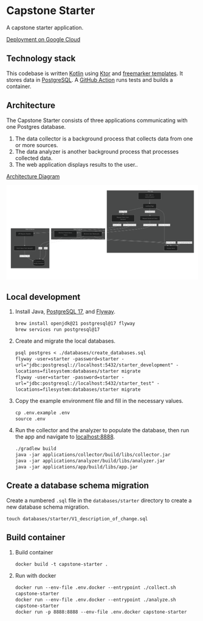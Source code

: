 # Capstone Starter

A capstone starter application.

[Deployment on Google Cloud](https://capstone-service-573036605406.us-central1.run.app/)

## Technology stack

This codebase is written [Kotlin](https://kotlinlang.org/) using [Ktor](https://ktor.io/) and [freemarker templates](https://freemarker.apache.org/).
It stores data in [PostgreSQL](https://www.postgresql.org/).
A [GitHub Action](https://github.com/features/actions) runs tests and builds a container.

## Architecture

The Capstone Starter consists of three applications communicating with one Postgres database.

1.  The data collector is a background process that collects data from one or more sources.
1.  The data analyzer is another background process that processes collected data.
1.  The web application displays results to the user..

[Architecture Diagram](./images/Application_Architecture_Diagram.png)

![Architecture Diagram](./images/Application_Architecture_Diagram.png)

## Local development

1.  Install Java, [PostgreSQL 17](https://formulae.brew.sh/formula/postgresql@17), and [Flyway](https://formulae.brew.sh/formula/flyway).
    ```shell
    brew install openjdk@21 postgresql@17 flyway
    brew services run postgresql@17
    ```

1.  Create and migrate the local databases.
    ```shell
    psql postgres < ./databases/create_databases.sql
    flyway -user=starter -password=starter -url="jdbc:postgresql://localhost:5432/starter_development" -locations=filesystem:databases/starter migrate
    flyway -user=starter -password=starter -url="jdbc:postgresql://localhost:5432/starter_test" -locations=filesystem:databases/starter migrate 
    ```

1.  Copy the example environment file and fill in the necessary values.
    ```shell
    cp .env.example .env 
    source .env
    ```

1.  Run the collector and the analyzer to populate the database, then run the app and navigate to
    [localhost:8888](http://localhost:8888).

    ```shell
    ./gradlew build
    java -jar applications/collector/build/libs/collector.jar
    java -jar applications/analyzer/build/libs/analyzer.jar
    java -jar applications/app/build/libs/app.jar
    ```

## Create a database schema migration

Create a numbered `.sql` file in the `databases/starter` directory to create a new database schema migration.

```shell
touch databases/starter/V1_description_of_change.sql
```

## Build container

1.  Build container
    ```shell
    docker build -t capstone-starter .
    ```

1.  Run with docker
    ```shell
    docker run --env-file .env.docker --entrypoint ./collect.sh capstone-starter
    docker run --env-file .env.docker --entrypoint ./analyze.sh capstone-starter
    docker run -p 8888:8888 --env-file .env.docker capstone-starter
    ```   
